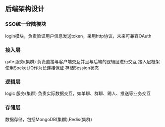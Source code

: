 ## 后端架构设计

### SSO统一登陆模块

login模块，负责验证用户信息发送token，采用http协议，未来可兼容OAuth

### 接入层

gate 服务(集群)
负责直接与客户端交互并且与后端的逻辑层进行交互
接入层框架使用Socket.IO作为长连接保证
存储Session状态


### 逻辑层

logic 服务(集群)
负责实际数据交互，如单聊、群聊、踢人、推送等业务交互

### 存储层

数据存储，包括MongoDB(集群),Redis(集群)